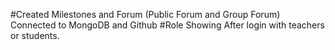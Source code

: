 #Created Milestones and Forum (Public Forum and Group Forum) Connected to MongoDB and Github
#Role Showing After login with teachers or students.
